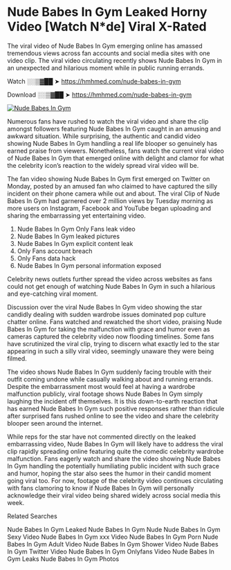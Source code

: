 ﻿# Nude Babes In Gym Leaked Horny Video [Watch N*de] Viral X-Rated

The viral video of ﻿Nude Babes In Gym emerging online has amassed tremendous views across fan accounts and social media sites with one video clip. The viral video circulating recently shows ﻿Nude Babes In Gym in an unexpected and hilarious moment while in public running errands. 

Watch ░░▒▓██ ➤ https://hmhmed.com/nude-babes-in-gym

Download ░░▒▓██ ➤ https://hmhmed.com/nude-babes-in-gym

[![Nude Babes In Gym](https://i.imgur.com/dJHk4Zq.gif)](https://hmhmed.com/nude-babes-in-gym)

Numerous fans have rushed to watch the viral video and share the clip amongst followers featuring ﻿Nude Babes In Gym caught in an amusing and awkward situation. While surprising, the authentic and candid video showing ﻿Nude Babes In Gym handling a real life blooper so genuinely has earned praise from viewers. Nonetheless, fans watch the current viral video of ﻿Nude Babes In Gym that emerged online with delight and clamor for what the celebrity icon’s reaction to the widely spread viral video will be.

The fan video showing ﻿Nude Babes In Gym first emerged on Twitter on Monday, posted by an amused fan who claimed to have captured the silly incident on their phone camera while out and about. The viral Clip of ﻿Nude Babes In Gym had garnered over 2 million views by Tuesday morning as more users on Instagram, Facebook and YouTube began uploading and sharing the embarrassing yet entertaining video. 

1. ﻿Nude Babes In Gym Only Fans leak video
2. ﻿Nude Babes In Gym leaked pictures
3. ﻿Nude Babes In Gym explicit content leak
4. Only Fans account breach
5. Only Fans data hack
6. ﻿Nude Babes In Gym personal information exposed

Celebrity news outlets further spread the video across websites as fans could not get enough of watching ﻿Nude Babes In Gym in such a hilarious and eye-catching viral moment. 

Discussion over the viral ﻿Nude Babes In Gym video showing the star candidly dealing with sudden wardrobe issues dominated pop culture chatter online. Fans watched and rewatched the short video, praising ﻿Nude Babes In Gym for taking the malfunction with grace and humor even as cameras captured the celebrity video now flooding timelines. Some fans have scrutinized the viral clip, trying to discern what exactly led to the star appearing in such a silly viral video, seemingly unaware they were being filmed.

The video shows ﻿Nude Babes In Gym suddenly facing trouble with their outfit coming undone while casually walking about and running errands. Despite the embarrassment most would feel at having a wardrobe malfunction publicly, viral footage shows ﻿Nude Babes In Gym simply laughing the incident off themselves. It is this down-to-earth reaction that has earned ﻿Nude Babes In Gym such positive responses rather than ridicule after surprised fans rushed online to see the video and share the celebrity blooper seen around the internet.  

While reps for the star have not commented directly on the leaked embarrassing video, ﻿Nude Babes In Gym will likely have to address the viral clip rapidly spreading online featuring quite the comedic celebrity wardrobe malfunction. Fans eagerly watch and share the video showing ﻿Nude Babes In Gym handling the potentially humiliating public incident with such grace and humor, hoping the star also sees the humor in their candid moment going viral too. For now, footage of the celebrity video continues circulating with fans clamoring to know if ﻿Nude Babes In Gym will personally acknowledge their viral video being shared widely across social media this week.

Related Searches

﻿Nude Babes In Gym Leaked
﻿Nude Babes In Gym Nude
﻿Nude Babes In Gym Sexy Video
﻿Nude Babes In Gym xxx Video
﻿Nude Babes In Gym Porn
﻿Nude Babes In Gym Adult Video
﻿Nude Babes In Gym Shower Video
﻿Nude Babes In Gym Twitter Video
﻿Nude Babes In Gym Onlyfans Video
﻿Nude Babes In Gym Leaks
﻿Nude Babes In Gym Photos